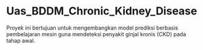 # Uas_BDDM_Chronic_Kidney_Disease
Proyek ini bertujuan untuk mengembangkan model prediksi berbasis pembelajaran mesin guna mendeteksi penyakit ginjal kronis (CKD) pada tahap awal.
